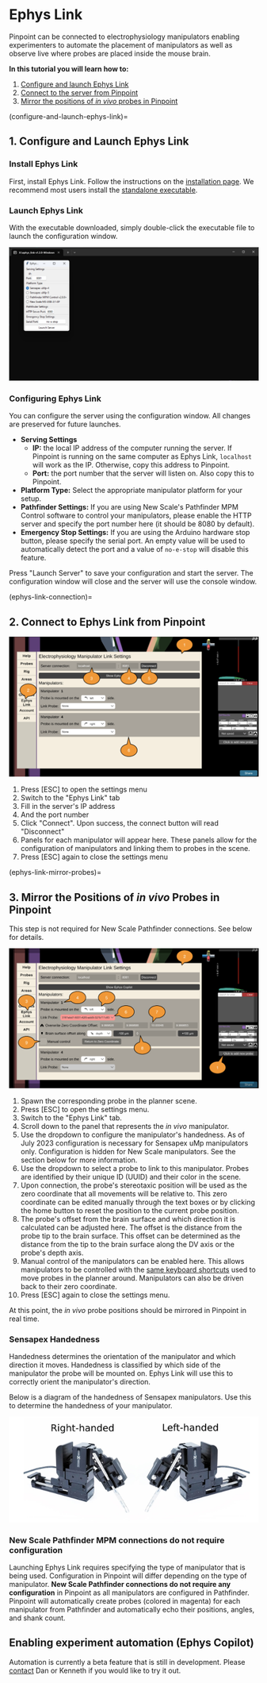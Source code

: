 # Ephys Link

Pinpoint can be connected to electrophysiology manipulators
enabling experimenters to automate the placement of manipulators as well as
observe live where probes are placed inside the mouse brain.

**In this tutorial you will learn how to:**

1. [Configure and launch Ephys Link](configure-and-launch-ephys-link)
2. [Connect to the server from Pinpoint](ephys-link-connection)
3. [Mirror the positions of _in vivo_ probes in Pinpoint](ephys-link-mirror-probes)

[//]: # (**If you would like to use beta version of)

[//]: # (Ephys Link with Pinpoint, please use Steam to install Pinpoint and [switch to)

[//]: # (the `ephys-link-beta`branch]&#40;https://partner.steamgames.com/doc/store/application/branches#:~:text=To%20switch%20to%20a%20custom,be%20the%20%22BETAS%22%20tab&#41;)

[//]: # (.**)

[//]: # (To enable this feature, an instance of an Ephys Link server must be running on)

[//]: # (the local network. Please see the)

[//]: # (instructions [here]&#40;https://virtualbrainlab.org/ephys_link/installation_and_use.html#installation&#41;)

[//]: # (on how to install and run a server.)

[//]: # ()

[//]: # (<div style="position: relative; padding-bottom: 56.25%; height: 0; overflow: hidden;">)

[//]: # (  <iframe src="https://www.youtube-nocookie.com/embed/QK87XBd46aQ?rel=0&modestbranding=1" style="position: absolute; top: 0; left: 0; width: 100%; height: 100%; border:0;" allowfullscreen title="Overview"></iframe>)

[//]: # (</div>)

[//]: # (<br>)

(configure-and-launch-ephys-link)=
## 1. Configure and Launch Ephys Link

### Install Ephys Link

First, install Ephys Link. Follow the instructions on
the [installation page](https://virtualbrainlab.org/ephys_link/installation_and_use.html#installation).
We recommend most users install
the [standalone executable](https://virtualbrainlab.org/ephys_link/installation_and_use.html#install-as-standalone-executable).

### Launch Ephys Link

With the executable downloaded, simply double-click the executable file to
launch
the configuration window.

![Ephys Link configuration window](../../_static/images/tutorial/ephys_link/ephys_link_launch.png)

### Configuring Ephys Link

You can configure the server using the configuration window. All changes are
preserved for future launches.

- **Serving Settings**
    - **IP:** the local IP address of the computer running the server. If
      Pinpoint
      is running on the same computer as Ephys Link, `localhost` will work as
      the IP. Otherwise, copy this address to Pinpoint.
    - **Port:** the port number that the server will listen on. Also copy this
      to
      Pinpoint.
- **Platform Type:** Select the appropriate manipulator platform for your setup.
- **Pathfinder Settings:** If you are using New Scale's Pathfinder MPM Control
  software to control your manipulators, please enable the HTTP server and
  specify the port number here (it should be 8080 by default).
- **Emergency Stop Settings:** If you are using the Arduino hardware stop
  button, please specify the serial port. An empty value will be used to
  automatically detect the port and a value of `no-e-stop` will disable this
  feature.

Press "Launch Server" to save your configuration and start the server. The
configuration window will close and the server will use the console window.

(ephys-link-connection)=
## 2. Connect to Ephys Link from Pinpoint

![Connecting to Ephys Link](../../_static/images/tutorial/ephys_link/ephys_link_connection.png)

1. Press \[ESC\] to open the settings menu
2. Switch to the "Ephys Link" tab
3. Fill in the server's IP address
4. And the port number
5. Click "Connect". Upon success, the connect button will read "Disconnect"
6. Panels for each manipulator will appear here. These panels allow for the
   configuration of manipulators and linking them to probes in the scene.
7. Press \[ESC\] again to close the settings menu

(ephys-link-mirror-probes)=
## 3. Mirror the Positions of _in vivo_ Probes in Pinpoint

This step is not required for New Scale Pathfinder connections. See below
for details.

![Connect a probe to a manipulator](../../_static/images/tutorial/ephys_link/ephys_link_connect_probe.png)

1. Spawn the corresponding probe in the planner scene.
2. Press \[ESC\] to open the settings menu.
3. Switch to the "Ephys Link" tab.
4. Scroll down to the panel that represents the _in vivo_ manipulator.
5. Use the dropdown to configure the manipulator's handedness. As of July
   2023 configuration is necessary for Sensapex uMp manipulators only.
   Configuration is hidden for New Scale manipulators. See the section below for
   more information.
6. Use the dropdown to select a probe to link to this manipulator. Probes are
   identified by their unique ID (UUID) and their color in the scene.
7. Upon connection, the probe's stereotaxic position will be used as the zero
   coordinate that all movements will be relative to. This zero coordinate can
   be edited manually through the text boxes or by clicking the home button to
   reset the position to the current probe position.
8. The probe's offset from the brain surface and which direction it is
   calculated can be adjusted here. The offset is the distance from the probe
   tip to the brain surface. This offset can be determined as the distance from
   the tip to the brain surface along the DV axis or the probe's depth axis.
9. Manual control of the manipulators can be enabled here. This allows
   manipulators to be controlled with
   the [same keyboard shortcuts](https://virtualbrainlab.org/pinpoint/tutorial.html#keyboard)
   used to move probes in the planner around. Manipulators can also be driven
   back to their zero coordinate.
10. Press \[ESC\] again to close the settings menu.

At this point, the _in vivo_ probe positions should be mirrored in Pinpoint in
real time.

### Sensapex Handedness

Handedness determines the orientation of the manipulator and which
direction it moves. Handedness is classified by which side of the
manipulator the probe will be mounted on. Ephys Link will use this to correctly
orient the manipulator's direction.

Below is a diagram of the handedness of Sensapex manipulators. Use this to
determine the handedness of your manipulator.

![Sensapex handedness](../../_static/images/tutorial/sensapex_manipulators.png)

### New Scale Pathfinder MPM connections do not require configuration

Launching Ephys Link requires specifying the type of manipulator that is being
used. Configuration in Pinpoint will differ depending on the type of
manipulator. **New Scale Pathfinder connections do not require any
configuration** in Pinpoint as all manipulators are configured in Pathfinder.
Pinpoint will automatically create probes (colored in magenta) for
each manipulator from Pathfinder and automatically echo their positions,
angles, and shank count.

## Enabling experiment automation (Ephys Copilot)

Automation is currently a beta feature that is still in development.
Please [contact](https://virtualbrainlab.org/about/overview.html) Dan or Kenneth
if you would like to try it out.